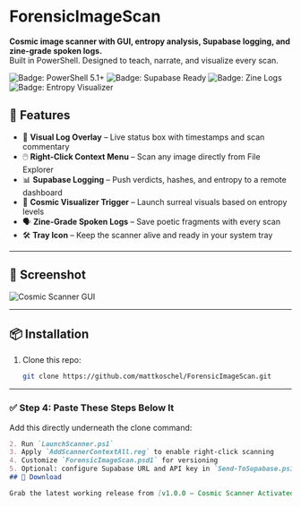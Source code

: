 # ForensicImageScan  
**Cosmic image scanner with GUI, entropy analysis, Supabase logging, and zine-grade spoken logs.**  
Built in PowerShell. Designed to teach, narrate, and visualize every scan.

![Badge: PowerShell 5.1+](https://img.shields.io/badge/PowerShell-5.1%2B-blue)
![Badge: Supabase Ready](https://img.shields.io/badge/Supabase-Enabled-green)
![Badge: Zine Logs](https://img.shields.io/badge/Spoken--Word-Zine--Grade-purple)
![Badge: Entropy Visualizer](https://img.shields.io/badge/Entropy--Driven-Cosmic--Trigger-magenta)
## 🚀 Features

- 🧠 **Visual Log Overlay** – Live status box with timestamps and scan commentary  
- 🖱️ **Right-Click Context Menu** – Scan any image directly from File Explorer  
- 📊 **Supabase Logging** – Push verdicts, hashes, and entropy to a remote dashboard  
- 🧬 **Cosmic Visualizer Trigger** – Launch surreal visuals based on entropy levels  
- 🗣️ **Zine-Grade Spoken Logs** – Save poetic fragments with every scan  
- 🛠️ **Tray Icon** – Keep the scanner alive and ready in your system tray

---

## 🧪 Screenshot

![Cosmic Scanner GUI](screenshots/scanner_gui.png)

---

## 📦 Installation

1. Clone this repo:
   ```bash
   git clone https://github.com/mattkoschel/ForensicImageScan.git

---

### ✅ Step 4: Paste These Steps Below It

Add this directly underneath the clone command:

```markdown
2. Run `LaunchScanner.ps1`
3. Apply `AddScannerContextAll.reg` to enable right-click scanning
4. Customize `ForensicImageScan.psd1` for versioning
5. Optional: configure Supabase URL and API key in `Send-ToSupabase.ps1`
## 🚀 Download

Grab the latest working release from [v1.0.0 – Cosmic Scanner Activated](https://github.com/Mattkosc/ForensicImageScan/releases/tag/v1.0.0)
